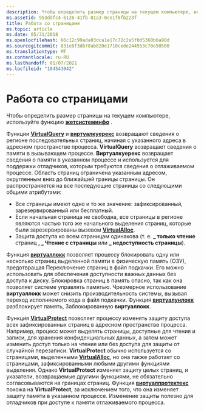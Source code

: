 ```yaml
---
description: Чтобы определить размер страницы на текущем компьютере, используйте функцию Жетсистеминфо.
ms.assetid: 953ddfc4-6126-41fb-81a3-0ce1f0fb223f
title: Работа со страницами
ms.topic: article
ms.date: 05/31/2018
ms.openlocfilehash: 66c12c99ada03dca1e17c72c2a5f0d5360b6a98d
ms.sourcegitcommit: 831e8f3db78ab820e1710cede244553c70e50500
ms.translationtype: MT
ms.contentlocale: ru-RU
ms.lasthandoff: 01/07/2021
ms.locfileid: "104543042"
---
```

# <a name="working-with-pages"></a>Работа со страницами

Чтобы определить размер страницы на текущем компьютере, используйте функцию [**жетсистеминфо**](/windows/win32/api/sysinfoapi/nf-sysinfoapi-getsysteminfo) .

Функции [**VirtualQuery**](/windows/win32/api/memoryapi/nf-memoryapi-virtualquery) и [**виртуалкуерекс**](/windows/win32/api/memoryapi/nf-memoryapi-virtualqueryex) возвращают сведения о регионе последовательных страниц, начиная с указанного адреса в адресном пространстве процесса. **VirtualQuery** возвращает сведения о памяти в вызывающем процессе. **Виртуалкуерекс** возвращает сведения о памяти в указанном процессе и используется для поддержки отладчиков, которым требуются сведения о отлаживаемом процессе. Область страниц ограничена указанным адресом, округленным вниз до ближайшей границы страницы. Он распространяется на все последующие страницы со следующими общими атрибутами:

-   Все страницы имеют одно и то же значение: зафиксированный, зарезервированный или бесплатный.
-   Если начальная страница не свободна, все страницы в регионе являются частью того же начального выделения страниц, которые были зарезервированы вызовом [**VirtualAlloc**](/windows/win32/api/memoryapi/nf-memoryapi-virtualalloc).
-   Защита доступа ко всем страницам одинакова (т. е. **\_ только чтение** страниц **, \_ Чтение с страницы** или **\_ недоступность страницы**).

Функция [**виртуаллокк**](/windows/win32/api/memoryapi/nf-memoryapi-virtuallock) позволяет процессу блокировать одну или несколько страниц выделенной памяти в физическую память (ОЗУ), предотвращая Переключение страниц в файл подкачки. Его можно использовать для обеспечения доступности важных данных без доступа к диску. Блокировка страниц в память опасно, так как она позволяет системе управлять памятью. Чрезмерное использование **виртуаллокк** может снизить производительность системы, вызывая переход исполняемого кода в файл подкачки. Функция [**виртуалунлокк**](/windows/win32/api/memoryapi/nf-memoryapi-virtualunlock) разблокирует память, Заблокированную **виртуаллокк**.

Функция [**VirtualProtect**](/windows/win32/api/memoryapi/nf-memoryapi-virtualprotect) позволяет процессу изменять защиту доступа всех зафиксированных страниц в адресном пространстве процесса. Например, процесс может выделять страницы, доступные для чтения и записи, для хранения конфиденциальных данных, а затем может изменить доступ только на чтение или без доступа для защиты от случайной перезаписи. **VirtualProtect** обычно используется со страницами, выделенными [**VirtualAlloc**](/windows/win32/api/memoryapi/nf-memoryapi-virtualalloc), но она также работает со страницами, зафиксированными любыми другими функциями выделения. Однако **VirtualProtect** изменяет защиту целых страниц, и указатели, возвращаемые другими функциями, не обязательно согласовываются на границах страниц. Функция [**виртуалпротектекс**](/windows/win32/api/memoryapi/nf-memoryapi-virtualprotectex) похожа на **VirtualProtect**, за исключением того, что она изменяет защиту памяти в указанном процессе. Изменение защиты полезно для отладчиков при доступе к памяти отлаживаемого процесса.

 

 
